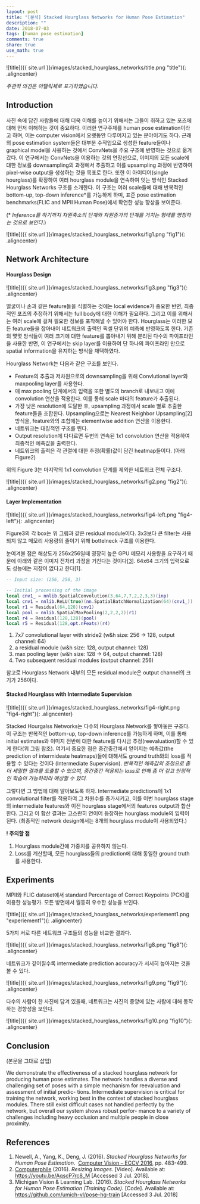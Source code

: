```yaml
---
layout: post
title: "[분석] Stacked Hourglass Networks for Human Pose Estimation"
description: ""
date: 2018-07-03
tags: [human pose estimation]
comments: true
share: true
use_math: true
---
```


![title]({{ site.url }}/images/stacked_hourglass_networks/title.png "title"){: .aligncenter}



*주관적 의견은 이탤릭체로 표기하였습니다.*<br/>



## Introduction

사진 속에 담긴 사람들에 대해 더욱 이해를 높이기 위해서는 그들이 취하고 있는 포즈에 대해 먼저 이해하는 것이 중요하다. 이러한 연구주제를 human pose estimation이라고 하며, 이는 computer vision에서 오랫동안 다루어지고 있는 분야이기도 하다. 근래의 pose estimation system들은 대부분 수작업으로 생성한 feature들이나 graphical model을 사용하는 것에서 ConvNets을 주요 구조에 반영하는 것으로 옮겨갔다. 이 연구에서는 ConvNets을 이용하는 것의 연장선으로, 이미지의 모든 scale에 대한 정보를 downsampling의 과정에서 추출하고 이를 upsampling 과정에 반영하여 pixel-wise output을 생성하는 것을 목표로 한다. 또한 이 아이디어(single hourglass)를 확장하여 여러 hourglass module을 연속하여 잇는 방식인 Stacked Hourglass Networks 구조를 소개한다. 이 구조는 여러 scale들에 대해 반복적인 bottom-up, top-down inference*를 가능하게 하며, 표준 pose estimation benchmarks(FLIC and MPII Human Pose)에서 확연한 성능 향상을 보여준다.<br/>

(* *Inference를 하기까지 차원축소의 단계와 차원증가의 단계를 거치는 형태를 명칭하는 것으로 보인다.*)

![title]({{ site.url }}/images/stacked_hourglass_networks/fig1.png "fig1"){: .aligncenter}



## Network Architecture

#### Hourglass Design

![title]({{ site.url }}/images/stacked_hourglass_networks/fig3.png "fig3"){: .aligncenter}

얼굴이나 손과 같은 feature들을 식별하는 것에는 local evidence가 중요한 반면, 최종적인 포즈의 추정하기 위해서는 full body에 대한 이해가 필요하다. 그리고 이를 위해서는 여러 scale에 걸쳐 필요한 정보를 포착해낼 수 있어야 한다. Hourglass는 이러한 모든 feature들을 잡아내어 네트워크의 출력인 픽셀 단위의 예측에 반영하도록 한다. 기존의 몇몇 방식들이 여러 크기에 대한 feature를 뽑아내기 위해 분리된 다수의 파이프라인을 사용한 반면, 이 연구에서는 skip layer를 이용하여 단 하나의 파이프라인 만으로 spatial information을 유지하는 방식을 채택하였다.<br/>

Hourglass Network는 다음과 같은 구조를 보인다.

- Feature의 추출과 저차원으로의 downsampling을 위해 Convlutional layer와 maxpooling layer를 사용한다.
- 매 max pooling 단계에서의 입력을 또한 별도의 branch로 내보내고 이에 convolution 연산을 적용한다. 이를 통해 scale 마다의 feature가 추출된다.
- 가장 낮은 resolution에 도달한 후, upsampling 과정에서 scale 별로 추출한 feature들을 조합한다. Upsampling으로는 Nearest Neighbor Upsampling[2] 방식을, feature와의 조합에는 elementwise addition 연산을 이용한다.
- 네트워크는 대칭적인 구조를 띈다.
- Output resolution에 다다르면 두번의 연속된 1x1 convolution 연산을 적용하여 최종적인 예측값을 출력한다.
- 네트워크의 출력은 각 관절에 대한 추정(확률)값이 담긴 heatmap들이다.  (아래 Figure2)

위의 Figure 3는 마지막의 1x1 convolution 단계를 제외한 네트워크 전체 구조다. 

![title]({{ site.url }}/images/stacked_hourglass_networks/fig2.png "fig2"){: .aligncenter}



#### Layer Implementation

![title]({{ site.url }}/images/stacked_hourglass_networks/fig4-left.png "fig4-left"){: .aligncenter}

Figure3의 각 box는 위 그림과 같은 residual module이다. 3x3보다 큰 filter는 사용되지 않고 메모리 사용량의 줄이기 위해 bottelneck 구조를 이용한다.<br/>

눈여겨볼 점은 해상도가 256x256일때 굉장히 높은 GPU 메모리 사용량을 요구하기 때문에 아래와 같은 이미지 전처리 과정을 거친다는 것이다[[3](https://github.com/umich-vl/pose-hg-train/blob/master/src/models/hg.lua#L37)]. 64x64 크기의 입력으로도 성능에는 지장이 없다고 한다[1].

```lua
-- Input size: (256, 256, 3)

-- Initial processing of the image
local cnv1_ = nnlib.SpatialConvolution(3,64,7,7,2,2,3,3)(inp)           -- 128
local cnv1 = nnlib.ReLU(true)(nn.SpatialBatchNormalization(64)(cnv1_))
local r1 = Residual(64,128)(cnv1)
local pool = nnlib.SpatialMaxPooling(2,2,2,2)(r1)                       -- 64
local r4 = Residual(128,128)(pool)
local r5 = Residual(128,opt.nFeats)(r4)
```

1. 7x7 convolutional layer with stride2 (w&h size: 256 -> 128, output channel: 64)
2. a residual module (w&h size: 128, output channel: 128)
3. max pooling layer (w&h size: 128 -> 64, output channel: 128)
4. Two subsequent residual modules (output channel: 256)

참고로 Hourglass Network 내부의 모든 residual module은 output channel의 크기가 256이다.



#### Stacked Hourglass with Intermediate Supervision

![title]({{ site.url }}/images/stacked_hourglass_networks/fig4-right.png "fig4-right"){: .aligncenter}

Stacked Hourgalss Networks는 다수의 Hourglass Network를 쌓아놓은 구조다. 이 구조는 반복적인 bottom-up, top-down inference를 가능하게 하며, 이를 통해 initial estimates와 이미지 전반에 대한 feature를 다시금 추정(reevaluation)할 수 있게 한다(위 그림 참조). 여기서 중요한 점은 중간중간에서 얻어지는 예측값(the prediction of intermideate heatmaps)들에 대해서도 ground truth와의 loss를 적용할 수 있다는 것이다 (Intermediate Supervision). *반복적인 예측값의 조정으로 좀 더 세밀한 결과를 도출할 수 있으며, 중간중간 적용되는 loss로 인해 좀 더 깊고 안정적인 학습이 가능하리라 예상할 수 있다.* <br/>

그렇다면 그 방법에 대해 알아보도록 하자. Intermediate predictions에 1x1 convolutional filter를 적용하여 그 차원수를 증가시키고, 이를 이번 hourglass stage의 intermediate features와 이전 hourglass stage에서의 features output과 합산한다. 그리고 이 합산 결과는 고스란히 연이어 등장하는 hourglass module의 입력이 된다. (최종적인 network design에서는 8개의 hourglass module이 사용되었다.)<br/>

**! 주의할 점**

1. Hourglass module간에 가중치를 공유하지 않는다.
2. Loss를 계산할때, 모든 hourglass들의 prediction에 대해 동일한 ground truth를 사용한다.



## Experiments

MPII와 FLIC dataset에서 standard Percentage of Correct Keypoints (PCK)를 이용한 성능평가. 모든 방면에서 월등히 우수한 성능을 보인다.

![title]({{ site.url }}/images/stacked_hourglass_networks/experiement1.png "experiement1"){: .aligncenter}



5가지 서로 다른 네트워크 구조들의 성능을 비교한 결과다.

![title]({{ site.url }}/images/stacked_hourglass_networks/fig8.png "fig8"){: .aligncenter}



네트워크가 깊어질수록 intermediate prediction accuracy가 서서히 높아지는 것을 볼 수 있다.

![title]({{ site.url }}/images/stacked_hourglass_networks/fig9.png "fig9"){: .aligncenter}



다수의 사람이 한 사진에 담겨 있을때, 네트워크는 사진의 중앙에 있는 사람에 대해 동작하는 경향성을 보인다.

![title]({{ site.url }}/images/stacked_hourglass_networks/fig10.png "fig10"){: .aligncenter}



## Conclusion

(본문을 그대로 삽입)<br/>

We demonstrate the effectiveness of a stacked hourglass network for producing human pose estimates. The network handles a diverse and challenging set of poses with a simple mechanism for reevaluation and assessment of initial predic- tions. Intermediate supervision is critical for training the network, working best in the context of stacked hourglass modules. There still exist difficult cases not handled perfectly by the network, but overall our system shows robust perfor- mance to a variety of challenges including heavy occlusion and multiple people in close proximity. 



## References

1. Newell, A., Yang, K., Deng, J. (2016). *Stacked Hourglass Networks for Human Pose Estimation*.  [Computer Vision – ECCV 2016](https://link.springer.com/book/10.1007/978-3-319-46484-8), pp. 483-499.
2. [Computerphile](https://www.youtube.com/channel/UC9-y-6csu5WGm29I7JiwpnA) (2016). *Resizing Images*. [Video]. Available at: https://youtu.be/AqscP7rc8_M [Accessed 3 Jul. 2018].
3. Michigan Vision & Learning Lab. (2016). *Stacked Hourglass Networks for Human Pose Estimation (Training Code)*. [Code]. Available at: https://github.com/umich-vl/pose-hg-train [Accessed 3 Jul. 2018]